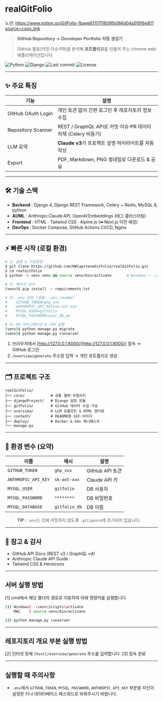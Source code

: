 # realGitFolio
노션:  https://www.notion.so/GitFolio-1baee81117f1809fb086d04a5f916e81?source=copy_link
> **GitHub Repository → Developer Portfolio 자동 생성기**
>
> GitHub 활동(커밋·이슈·PR)을 분석해 **포트폴리오**를 만들어 주는 chrome web 애플리케이션입니다.


![Python](https://img.shields.io/badge/Python-3.11%2B-blue?logo=python)
![Django](https://img.shields.io/badge/Django-4.x-green?logo=django)
![Last commit](https://img.shields.io/github/last-commit/KWCapstoneGitFolio/realGitFolio)
![License](https://img.shields.io/badge/License-MIT-lightgrey)

---

## ✨ 주요 특징

| 기능                 | 설명                                               |
| ------------------ | ------------------------------------------------ |
| GitHub OAuth Login | 개인 토큰 없이 간편 로그인 후 레포지토리 정보 수집                    |
| Repository Scanner | REST / GraphQL API로 커밋·이슈·PR 데이터 적재 (Celery 비동기) |
| LLM 요약             | **Claude v3**가 프로젝트 설명·하이라이트를 자동 작성              |
| Export             | PDF, Markdown, PNG 썸네일로 다운로드 & 공유                |

---

## 🛠️ 기술 스택

* **Backend** : Django 4, Django REST Framework, Celery + Redis, MySQL 8, python
* **AI/ML** : Anthropic Claude API, OpenAI Embeddings (태그 클러스터링)
* **Frontend** : HTML · Tailwind CSS · Alpine.js (➡ Next.js 이전 예정)
* **DevOps** : Docker Compose, GitHub Actions CI/CD, Nginx

---

## ⚡ 빠른 시작 (로컬 환경)

```bash
# 1) 클론 & 가상환경
$ git clone https://github.com/KWCapstoneGitFolio/realGitFolio.git
$ cd realGitFolio
$ python -m venv venv && source venv/bin/activate       # Windows → .\venv\Scripts\activate

# 2) 패키지 설치
(venv)$ pip install -r requirements.txt

# 3) .env 설정 (샘플: .env_readme)
#    GITHUB_TOKEN=ghp_xxx
#    ANTHROPIC_API_KEY=sk-ant-xxx
#    MYSQL_USER=gitfolio
#    MYSQL_PASSWORD=your_db_pw

# 4) DB 마이그레이션 & 서버 실행
(venv)$ python manage.py migrate
(venv)$ python manage.py runserver
```

1. 브라우저에서 [http://127.0.0.1:8000/](http://127.0.0.1:8000/) 접속 → GitHub 로그인
2. `/overview/generate` 주소창 입력 → 개인 포트폴리오 생성

---

## 🗂️ 프로젝트 구조

```text
realGitFolio/
├── core/            # 공통 헬퍼·유틸리티
├── djangoProject/   # Django 설정 모듈
├── gitFolio/        # GitHub 데이터 수집·가공
├── overview/        # LLM 프롬프트 & HTML 렌더링
├── content/         # README용 GIF·이미지
├── deploy/          # Docker & k8s 매니페스트
└── manage.py
```

---

## 🔑 환경 변수 (요약)

| 이름                  | 예시            | 설명            |
| ------------------- | ------------- | ------------- |
| `GITHUB_TOKEN`      | `ghp_xxx`     | GitHub API 토큰 |
| `ANTHROPIC_API_KEY` | `sk-ant-xxx`  | Claude API 키  |
| `MYSQL_USER`        | `gitfolio`    | DB 사용자        |
| `MYSQL_PASSWORD`    | `********`    | DB 비밀번호       |
| `MYSQL_DATABASE`    | `gitfolio_db` | DB 이름         |

> **TIP :** `.env`는 깃에 커밋하지 않도록 `.gitignore`에 추가되어 있습니다.

---


## 🙏 참고 & 감사

* GitHub API Docs (REST v3 / GraphQL v4)
* Anthropic Claude API Guide
* Tailwind CSS & Heroicons

---

## 서버 실행 방법

\[1] cmd에서 해당 폴더의 경로로 이동하여 아래 명령어를 실행합니다.

```bash
(1) Windows) .\venv\Scripts\activate
    MAC    ) source venv/bin/activate

(2) python manage.py runserver
```

---

## 레포지토리 개요 부분 실행 방법

\[2] 인터넷 창에 `[host]/overview/generate` 주소를 입력합니다.
\[3] 접속 완료

---

## 실행할 때 주의사항

* `.env`에서 `GITHUB_TOKEN`, `MYSQL_PASSWORD`, `ANTHROPIC_API_KEY` 부분을 자신이 설정한 키나 데이터베이스 패스워드로 바꿔주시기 바랍니다.

